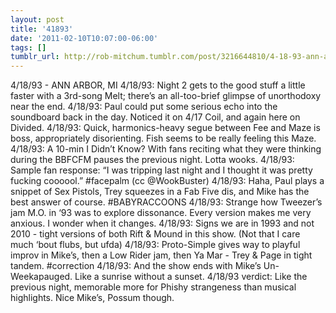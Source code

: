```yaml
---
layout: post
title: '41893'
date: '2011-02-10T10:07:00-06:00'
tags: []
tumblr_url: http://rob-mitchum.tumblr.com/post/3216644810/4-18-93-ann-arbor-mi-4-18-93-night-2-gets-to
---
```


4/18/93 - ANN ARBOR, MI
4/18/93: Night 2 gets to the good stuff a little faster with a 3rd-song Melt; there’s an all-too-brief glimpse of unorthodoxy near the end.
4/18/93: Paul could put some serious echo into the soundboard back in the day. Noticed it on 4/17 Coil, and again here on Divided.
4/18/93: Quick, harmonics-heavy segue between Fee and Maze is boss, appropriately disorienting. Fish seems to be really feeling this Maze.
4/18/93: A 10-min I Didn’t Know? With fans reciting what they were thinking during the BBFCFM pauses the previous night. Lotta wooks.
4/18/93: Sample fan response: “I was tripping last night and I thought it was pretty fucking coooool.” #facepalm (cc @WookBuster)
4/18/93: Haha, Paul plays a snippet of Sex Pistols, Trey squeezes in a Fab Five dis, and Mike has the best answer of course. #BABYRACCOONS
4/18/93: Strange how Tweezer’s jam M.O. in ‘93 was to explore dissonance. Every version makes me very anxious. I wonder when it changes.
4/18/93: Signs we are in 1993 and not 2010 - tight versions of both Rift & Mound in this show. (Not that I care much ‘bout flubs, but ufda)
4/18/93: Proto-Simple gives way to playful improv in Mike’s, then a Low Rider jam, then Ya Mar - Trey & Page in tight tandem. #correction
4/18/93: And the show ends with Mike’s Un-Weekapauged. Like a sunrise without a sunset.
4/18/93 verdict: Like the previous night, memorable more for Phishy strangeness than musical highlights. Nice Mike’s, Possum though.
